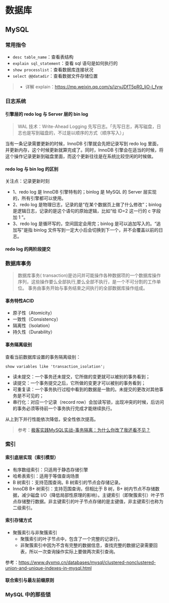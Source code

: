 # 数据库

## MySQL

### 常用指令

- `desc table_name`：查看表结构
- `explain sql_statement`：查看 sql 语句是如何执行的
- `show processlist`：查看数据库连接状况
- `select @@datadir`：查看数据文件存储位置

>- 详解 explain：https://mp.weixin.qq.com/s/izryJDfT5pR0_ljO-l_fyw

### 日志系统

#### 引擎层的 redo log 与 Server 层的 bin log

> WAL 技术：Write-Ahead Logging 先写日志。「先写日志，再写磁盘，日志也是写到磁盘的，不过是以顺序的方式（顺序写入）」

当有一条记录需要更新的时候，InnoDB 引擎就会先把记录写到 redo log 里面，并更新内存，这个时候更新就算完成了。同时，InnoDB 引擎会在适当的时候，将这个操作记录更新到磁盘里面，而这个更新往往是在系统比较空闲的时候做。

#### redo log 与 bin log 的区别

关注点：记录更新时刻

- 1、redo log 是 InnoDB 引擎特有的；binlog 是 MySQL 的 Server 层实现的，所有引擎都可以使用。
- 2、redo log 是物理日志，记录的是“在某个数据页上做了什么修改”；binlog 是逻辑日志，记录的是这个语句的原始逻辑，比如“给 ID=2 这一行的 c 字段加 1 ”。
- 3、redo log 是循环写的，空间固定会用完；binlog 是可以追加写入的。“追加写”是指 binlog 文件写到一定大小后会切换到下一个，并不会覆盖以前的日志。

#### redo log 的两阶段提交

### 数据库事务

>数据库事务( transaction)是访问并可能操作各种数据项的一个数据库操作序列，这些操作要么全部执行,要么全部不执行，是一个不可分割的工作单位。 事务由事务开始与事务结束之间执行的全部数据库操作组成。

#### 事务特性ACID

- 原子性（Atomicity）
- 一致性（Consistency）
- 隔离性（Isolation）
- 持久性（Durability）

#### 事务隔离级别

查看当前数据库设置的事务隔离级别：

```mysql
show variables like 'transaction_isolation';
```

- 读未提交：一个事务还未提交，它所做的变更就可以被别的事务看到；
- 读提交：一个事务提交之后，它所做的变更才可以被别的事务看到；
- 可重复读：一个事务执行过程中看到的数据是一致的。未提交的更改对其他事务是不可见的；
- 串行化：对应一个记录（record row）会加读写锁，出现冲突的时候，后访问的事务必须等待前一个事务执行完成才能继续执行。

从上到下并行性能依次降低，安全性依次提高。

> 参考：[极客实践MySQL实战-事务隔离：为什么你改了我还看不见？](https://time.geekbang.org/column/article/68963)

### 索引

#### 索引底层实现（索引模型）

- 有序数组索引：只适用于静态存储引擎
- 哈希表索引：适用于等值查询场景
- B 树索引：支持范围查询。B 树索引的节点会存储记录。
- InnoDB B+ 树索引：支持范围查询，但相比于 B 树，B+ 树内节点不存储数据，减少磁盘 I/O（降低局部性原理的影响）。主键索引（即聚簇索引）叶子节点存储整行数据。非主键索引的叶子节点存储的是主键值，非主键索引也称为二级索引。

#### 索引存储方式

- 聚簇索引与非聚簇索引
  - 聚簇索引的叶子节点中，包含了一个完整的记录行。
  - 非聚簇索引中因为不含有完整的数据信息，查找完整的数据记录需要回表，所以一次查询操作实际上要做两次索引查询。

参考：https://www.dyxmq.cn/databases/mysql/clustered-nonclustered-union-and-unique-indexes-in-mysql.html

#### 联合索引与最左前缀原则


### MySQL 中的那些锁
